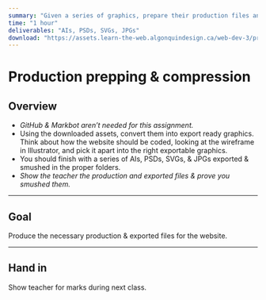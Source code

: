 ```yaml
---
summary: "Given a series of graphics, prepare their production files and export them properly for the web."
time: "1 hour"
deliverables: "AIs, PSDs, SVGs, JPGs"
download: "https://assets.learn-the-web.algonquindesign.ca/web-dev-3/production-prepping-compression-download.zip"
---
```


# Production prepping & compression

## Overview

- *GitHub & Markbot aren’t needed for this assignment.*
- Using the downloaded assets, convert them into export ready graphics.
  Think about how the website should be coded, looking at the wireframe in Illustrator, and pick it apart into the right exportable graphics.
- You should finish with a series of AIs, PSDs, SVGs, & JPGs exported & smushed in the proper folders.
- *Show the teacher the production and exported files & prove you smushed them.*

---

## Goal

Produce the necessary production & exported files for the website.

---

## Hand in

Show teacher for marks during next class.
